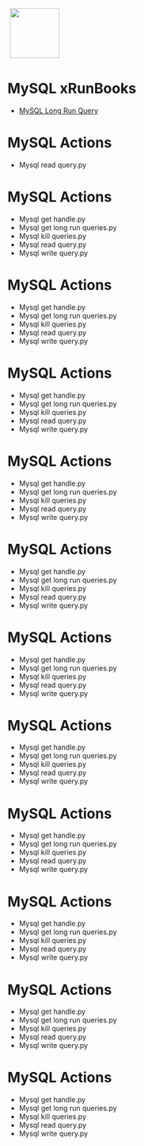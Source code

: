 <img align="center" src="https://unskript.com/assets/favicon.png" width="100" height="100" style="padding: 5px">

 # MySQL xRunBooks

* [MySQL Long Run Query](https://github.com/unskript/Awesome-CloudOps-Automation/tree/master)


 # MySQL Actions 

* Mysql read query.py


 # MySQL Actions 

* Mysql get handle.py
* Mysql get long run queries.py
* Mysql kill queries.py
* Mysql read query.py
* Mysql write query.py


 # MySQL Actions 

* Mysql get handle.py
* Mysql get long run queries.py
* Mysql kill queries.py
* Mysql read query.py
* Mysql write query.py


 # MySQL Actions 

* Mysql get handle.py
* Mysql get long run queries.py
* Mysql kill queries.py
* Mysql read query.py
* Mysql write query.py


 # MySQL Actions 

* Mysql get handle.py
* Mysql get long run queries.py
* Mysql kill queries.py
* Mysql read query.py
* Mysql write query.py


 # MySQL Actions 

* Mysql get handle.py
* Mysql get long run queries.py
* Mysql kill queries.py
* Mysql read query.py
* Mysql write query.py


 # MySQL Actions 

* Mysql get handle.py
* Mysql get long run queries.py
* Mysql kill queries.py
* Mysql read query.py
* Mysql write query.py


 # MySQL Actions 

* Mysql get handle.py
* Mysql get long run queries.py
* Mysql kill queries.py
* Mysql read query.py
* Mysql write query.py


 # MySQL Actions 

* Mysql get handle.py
* Mysql get long run queries.py
* Mysql kill queries.py
* Mysql read query.py
* Mysql write query.py


 # MySQL Actions 

* Mysql get handle.py
* Mysql get long run queries.py
* Mysql kill queries.py
* Mysql read query.py
* Mysql write query.py


 # MySQL Actions 

* Mysql get handle.py
* Mysql get long run queries.py
* Mysql kill queries.py
* Mysql read query.py
* Mysql write query.py


 # MySQL Actions 

* Mysql get handle.py
* Mysql get long run queries.py
* Mysql kill queries.py
* Mysql read query.py
* Mysql write query.py
